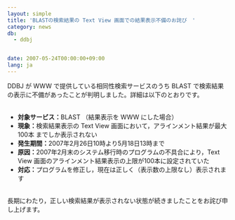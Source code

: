 ```yaml
---
layout: simple
title: 'BLASTの検索結果の Text View 画面での結果表示不備のお詫び　'
category: news
db:
  - ddbj


date: 2007-05-24T00:00:00+09:00
lang: ja
---
```


<html>DDBJ が WWW で提供している相同性検索サービスのうち BLAST で検索結果の表示に不備があったことが判明しました。詳細は以下のとおりです。<br>

<ul><br>
    <li><b>対象サービス：</b>BLAST （結果表示を WWW にした場合）<br></li>
    <li><b>現象：</b>検索結果表示の Text View 画面において，アラインメント結果が最大 100本 までしか表示されない<br></li>
    <li><b>発生期間：</b>2007年2月26日10時より5月18日13時まで<br></li>
    <li><b>原因：</b>2007年2月末のシステム移行時のプログラムの不具合により，Text View 画面のアラインメント結果表示の上限が100本に設定されていた<br></li>
    <li><b>対応：</b>プログラムを修正し，現在は正しく（表示数の上限なし）表示されます<br></li>
</ul><br>長期にわたり，正しい検索結果が表示されない状態が続きましたことをお詫び申し上げます。
</html>
